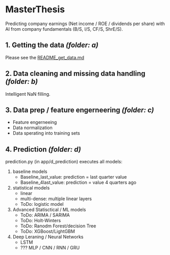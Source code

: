 # MasterThesis
Predicting company earnings (Net income / ROE / dividends per share) with AI from company fundamentals (B/S, I/S, CF/S, ShrE/S).

## 1. Getting the data *(folder: a)*
Please see the [README_get_data.md](app/a_get_data/README_get_data.md)

## 2. Data cleaning and missing data handling *(folder: b)*
Intelligent NaN filling.
  
## 3. Data prep / feature engerneering *(folder: c)*
- Feature engerneeing
- Data normalization
- Data sperating into training sets
  
## 4. Prediction *(folder: d)*
prediction.py (in app/d_prediction) executes all models:
1. baseline models
    - Baseline_last_value: prediction = last quarter value
    - Baseline_4last_value: prediction = value 4 quarters ago
2. statistical models
    - linear
    - multi-dense: multiple linear layers
    - ToDo: logistic model
3. Advanced Statisctical / ML models
    - ToDo: ARIMA / SARIMA
    - ToDo: Holt-Winters
    - ToDo: Ranodm Forest/decision Tree
    - ToDo: XGBoost/LightGBM
4. Deep Leraning / Neural Networks
    - LSTM
    - ??? MLP / CNN / RNN / GRU